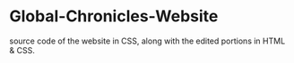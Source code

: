 # Global-Chronicles-Website
source code of the website in CSS, along with the edited portions in HTML &amp; CSS. 
